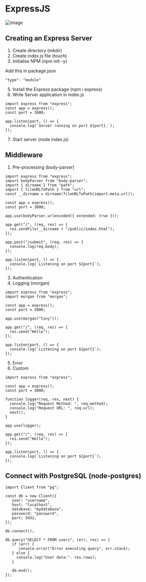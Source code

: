 # ExpressJS
![image](https://github.com/rkapril/ExpressJS/assets/61505106/dba74789-b30e-45e5-a96a-f5135dff221e)

## Creating an Express Server

1. Create directory (mkdir)
2. Create index.js file (touch)
3. Initialise NPM (npm init -y)
   
Add this in package.json
```
"type": "module"
```
5. Install the Express package (npm i express)
6. Write Server application in index.js
```
import express from "express";
const app = express();
const port = 3000;

app.listen(port, () => {
  console.log(`Server running on port ${port}.`);
});
```
7. Start server (node index.js)

## Middleware
1. Pre-processing (body-parser)
```
import express from "express";
import bodyParser from "body-parser";
import { dirname } from "path";
import { fileURLToPath } from "url";
const __dirname = dirname(fileURLToPath(import.meta.url));

const app = express();
const port = 3000;

app.use(bodyParser.urlencoded({ extended: true }));

app.get("/", (req, res) => {
  res.sendFile(__dirname + "/public/index.html");
});

app.post("/submit", (req, res) => {
  console.log(req.body);
});

app.listen(port, () => {
  console.log(`Listening on port ${port}`);
});
```
3. Authentication
4. Logging (morgan)
```
import express from "express";
import morgan from "morgan";

const app = express();
const port = 3000;

app.use(morgan("tiny"));

app.get("/", (req, res) => {
  res.send("Hello");
});

app.listen(port, () => {
  console.log(`Listening on port ${port}`);
});
```
5. Error
6. Custom
```
import express from "express";

const app = express();
const port = 3000;

function logger(req, res, next) {
  console.log("Request Method: ", req.method);
  console.log("Request URL: ", req.url);
  next();
}

app.use(logger);

app.get("/", (req, res) => {
  res.send("Hello");
});

app.listen(port, () => {
  console.log(`Listening on port ${port}`);
});
```
## Connect with PostgreSQL (node-postgres)
```
import Client from "pg";

const db = new Client({
   user: "username",
   host: "localhost",
   database: "mydatabase",
   password: "password",
   port: 5432,
});

db.connect();

db.query("SELECT * FROM users", (err, res) => {
   if (err) {
      console.error("Error executing query", err.stack);
   } else {
     console.log("User data:". res.rows);
   }

   db.end();
});
```
      
